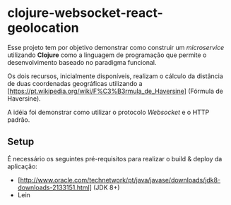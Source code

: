 # clojure-websocket-react-geolocation
Esse projeto tem por objetivo demonstrar como construir um *microservice* utilizando **Clojure**
como a linguagem de programação que permite o desenvolvimento baseado no paradigma funcional.

Os dois recursos, inicialmente disponíveis, realizam o cálculo da distância de duas coordenadas geográficas
utilizando a [https://pt.wikipedia.org/wiki/F%C3%B3rmula_de_Haversine] (Fórmula de Haversine). 

A idéia foi demonstrar como utilizar o protocolo *Websocket* e o HTTP padrão.

## Setup ##

É necessário os seguintes pré-requisitos para realizar o build & deploy da aplicação:

* [http://www.oracle.com/technetwork/pt/java/javase/downloads/jdk8-downloads-2133151.html] (JDK 8+)
* Lein

